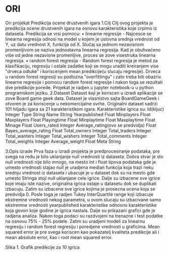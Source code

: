 # ORI
Ori projekat
Predikcija ocene drustvenih igara
1.Cilj
Cilj ovog projekta je predikcija ocene drustvenih igara na osnovu karakteristika koje crpimo iz dataseta. Predikcija se vrsi pomocu:
•	linearne regresije - Najcesce se linearna regresija odnosi na model u kojem je uslovna srednja vrednost od Y, uz datu vrednost X, funkcija od X. Slučaj sa jednom nezavisnom promenljivom se naziva jednostavna linearna regresija. Kad je obuhvaćeno više od jedne nezavisne promenljive, proces se zove visestruka linearna regresija.
•	random forest regresija - Random forest regresija je metod za klasifikaciju, regresiju i ostale zadatke koji se mogu uraditi kreiranjem vise "drveca odluke" i koriscenjem mean predikcije(u slucaju regresije). Drveca u random forest regresiji su podlozna "overfittingu" i zato treba biti obazriv.
 linearne regresije i pomocu random forest regresije i nakon toga se rezultati dve predikcije porede. Projekat je radjen u jupyter notebook-u u python programskom jeziku.
2.Dataset
Dataset koji je koriscen u izradi aplikacije se zove Board game geek data. Dataset je vlasnistvo sajta BoardGameGeek i otvoren je za koriscenje u nekomercijalne svrhe. Originalni dataset sadrzi 101 hiljadu igara sa 21 karakteristikom igara.
Karakteristike igrica su:
Id(kljuc)	Integer
Type	String
Name	String
Yearpublished	Float
Minplayers	Float
Maxplayers	Float
Playingtime	Float
Minplaytime	Float
Maxplaytime	Float
Minage	Float
Users_rated	Integer
Average_rating(ovo se predvidja)	Float
Bayes_average_rating	Float
Total_owners	Integer
Total_traders	Integer
Total_wanters	Integer
Total_wishers	Integer
Total_comments	Integer
Total_weights	Integer
Average_weight	Float
Meta	String

3.Opis izrade
Prva faza u izradi projekta je predprocesiranje podataka, pre svega na redu je bilo uklanjanje null vrednosti iz dataseta. Dobra stvar je sto null vrednosti nije bilo mnogo, na mesto int i float tipova podataka gde je umesto vrednosti stajao null je uradjena median funkcija koja trazi neku srednju vrednost iz dataseta i ubacuje je u dataset dok su na mesto gde umesto Stringa stoji null uklanjane cele igrice. Dalje su izbacene sve igrice koje imaju iste nazive, originalna igrica ostaje u datasetu dok se duplikati izbacuju. Zatim su izbacene sve igrice kojima je prosecna ocena koja se predvidja 0.
Posle toga je radjen Tukey InterQuartile range koji izbacuje ekstremne vrednosti nekog parametra, u ovom slucaju su izbacivane samo ekstremne vrednosti yearpublished karakteristike odnosno karakteristike koja govori koje godine je igrica nastala.
Dalje su prikazani grafici gde je radjena analiza.
Nakon toga podaci su razdvojeni na trenazne i test podatke na osnovu 75% - 25% podele. Zatim su uradjeni modeli za linearnu regresiju i random forest regresiju i poredjene vrednosti u graficima. Mean squared error je pre svega koriscen kao pokazatelj kvaliteta predikcije ali i mean absolute error, kao i root mean squared error.
 
Slika 1. Grafik predikcije za 10 igrica

